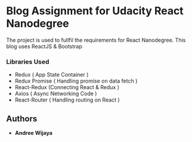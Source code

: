# Blog Assignment for Udacity React Nanodegree
The project is used to fullfil the requirements for React Nanodegree. This blog uses ReactJS & Bootstrap

### Libraries Used
- Redux ( App State Container )
- Redux Promise ( Handling promise on data fetch )
- React-Redux (Connecting React & Redux )
- Axios ( Async Networking Code )
- React-Router ( Handling routing on React )

## Authors
* **Andree Wijaya**